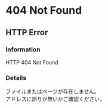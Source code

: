# 404 Not Found

## HTTP Error

### Information

HTTP 404 Not Found

### Details

ファイルまたはページが存在しません。  
アドレスに誤りが無いかご確認ください。
